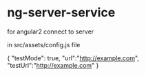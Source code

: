 # ng-server-service
for angular2 connect to server

in src/assets/config.js file

{
	"testMode": true,
	"url":"http://example.com",
	"testUrl":"http://example.com"
}
